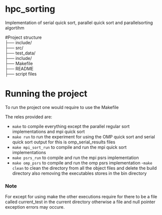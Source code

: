 # hpc_sorting
Implementation of serial quick sort, parallel quick sort and parallelsorting algortihm

#Project structure<br/>
├── include/<br/>
├── src/ <br/>
├── test_data/ <br/>
├── include/ <br/>
├── Makefile <br/>
├── README <br/>
├── script files


# Running the project
To run the project one would require to use the Makefile

The reles provided are:
- ```make``` to compile everything except the parallel regular sort implementations and mpi quick sort
- ```make run``` to run the experiment for using the OMP quick sort and serial quick sort
	output for this is omp_serial_results files
- ```make mpi_sort_run``` to compile and run the mpi quick sort implementations
- ```make psrs_run``` to compile and run the mpi psrs implementation
- ```make omp_psrs``` to compile and run the omp psrs implementation
-```make clean``` to clean the directory from all the object files and delete the build directory also removing the executables stores in the bin directory

### Note
For except for using make the other executions require for there to be a file called current_test in the current directory otherwise a file and null pointer exception errors may occure.
